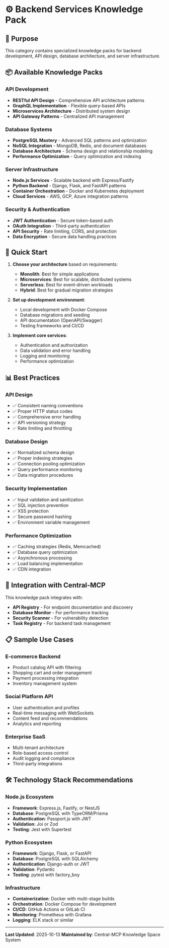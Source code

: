 # ⚙️ Backend Services Knowledge Pack

## 🎯 Purpose

This category contains specialized knowledge packs for backend development, API design, database architecture, and server infrastructure.

## 📦 Available Knowledge Packs

### **API Development**
- **RESTful API Design** - Comprehensive API architecture patterns
- **GraphQL Implementation** - Flexible query-based APIs
- **Microservices Architecture** - Distributed system design
- **API Gateway Patterns** - Centralized API management

### **Database Systems**
- **PostgreSQL Mastery** - Advanced SQL patterns and optimization
- **NoSQL Integration** - MongoDB, Redis, and document databases
- **Database Architecture** - Schema design and relationship modeling
- **Performance Optimization** - Query optimization and indexing

### **Server Infrastructure**
- **Node.js Services** - Scalable backend with Express/Fastify
- **Python Backend** - Django, Flask, and FastAPI patterns
- **Container Orchestration** - Docker and Kubernetes deployment
- **Cloud Services** - AWS, GCP, Azure integration patterns

### **Security & Authentication**
- **JWT Authentication** - Secure token-based auth
- **OAuth Integration** - Third-party authentication
- **API Security** - Rate limiting, CORS, and protection
- **Data Encryption** - Secure data handling practices

## 🚀 Quick Start

1. **Choose your architecture** based on requirements:
   - **Monolith**: Best for simple applications
   - **Microservices**: Best for scalable, distributed systems
   - **Serverless**: Best for event-driven workloads
   - **Hybrid**: Best for gradual migration strategies

2. **Set up development environment**:
   - Local development with Docker Compose
   - Database migrations and seeding
   - API documentation (OpenAPI/Swagger)
   - Testing frameworks and CI/CD

3. **Implement core services**:
   - Authentication and authorization
   - Data validation and error handling
   - Logging and monitoring
   - Performance optimization

## 📊 Best Practices

### **API Design**
- ✅ Consistent naming conventions
- ✅ Proper HTTP status codes
- ✅ Comprehensive error handling
- ✅ API versioning strategy
- ✅ Rate limiting and throttling

### **Database Design**
- ✅ Normalized schema design
- ✅ Proper indexing strategies
- ✅ Connection pooling optimization
- ✅ Query performance monitoring
- ✅ Data migration procedures

### **Security Implementation**
- ✅ Input validation and sanitization
- ✅ SQL injection prevention
- ✅ XSS protection
- ✅ Secure password hashing
- ✅ Environment variable management

### **Performance Optimization**
- ✅ Caching strategies (Redis, Memcached)
- ✅ Database query optimization
- ✅ Asynchronous processing
- ✅ Load balancing implementation
- ✅ CDN integration

## 🔗 Integration with Central-MCP

This knowledge pack integrates with:
- **API Registry** - For endpoint documentation and discovery
- **Database Monitor** - For performance tracking
- **Security Scanner** - For vulnerability detection
- **Task Registry** - For backend task management

## 📋 Sample Use Cases

### **E-commerce Backend**
- Product catalog API with filtering
- Shopping cart and order management
- Payment processing integration
- Inventory management system

### **Social Platform API**
- User authentication and profiles
- Real-time messaging with WebSockets
- Content feed and recommendations
- Analytics and reporting

### **Enterprise SaaS**
- Multi-tenant architecture
- Role-based access control
- Audit logging and compliance
- Third-party integrations

## 🛠️ Technology Stack Recommendations

### **Node.js Ecosystem**
- **Framework**: Express.js, Fastify, or NestJS
- **Database**: PostgreSQL with TypeORM/Prisma
- **Authentication**: Passport.js with JWT
- **Validation**: Joi or Zod
- **Testing**: Jest with Supertest

### **Python Ecosystem**
- **Framework**: Django, Flask, or FastAPI
- **Database**: PostgreSQL with SQLAlchemy
- **Authentication**: Django-auth or JWT
- **Validation**: Pydantic
- **Testing**: pytest with factory_boy

### **Infrastructure**
- **Containerization**: Docker with multi-stage builds
- **Orchestration**: Docker Compose for development
- **CI/CD**: GitHub Actions or GitLab CI
- **Monitoring**: Prometheus with Grafana
- **Logging**: ELK stack or similar

---

**Last Updated**: 2025-10-13
**Maintained by**: Central-MCP Knowledge Space System